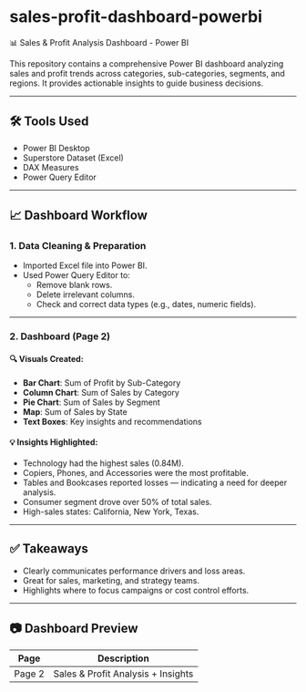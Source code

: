 # sales-profit-dashboard-powerbi

📊 Sales & Profit Analysis Dashboard - Power BI

This repository contains a comprehensive Power BI dashboard analyzing sales and profit trends across categories, sub-categories, segments, and regions. It provides actionable insights to guide business decisions.

---

## 🛠️ Tools Used

- Power BI Desktop  
- Superstore Dataset (Excel)  
- DAX Measures  
- Power Query Editor  

---
## 📈 Dashboard Workflow

### 1. **Data Cleaning & Preparation**
- Imported Excel file into Power BI.
- Used Power Query Editor to:
  - Remove blank rows.
  - Delete irrelevant columns.
  - Check and correct data types (e.g., dates, numeric fields).

---

### 2. **Dashboard (Page 2)**

#### 🔍 Visuals Created:
- **Bar Chart**: Sum of Profit by Sub-Category  
- **Column Chart**: Sum of Sales by Category  
- **Pie Chart**: Sum of Sales by Segment  
- **Map**: Sum of Sales by State  
- **Text Boxes**: Key insights and recommendations

#### 💡 Insights Highlighted:
- Technology had the highest sales (0.84M).
- Copiers, Phones, and Accessories were the most profitable.
- Tables and Bookcases reported losses — indicating a need for deeper analysis.
- Consumer segment drove over 50% of total sales.
- High-sales states: California, New York, Texas.

---

## ✅ Takeaways

- Clearly communicates performance drivers and loss areas.
- Great for sales, marketing, and strategy teams.
- Highlights where to focus campaigns or cost control efforts.

---

## 📷 Dashboard Preview

| Page        | Description                      |
|-------------|----------------------------------|
| Page 2      | Sales & Profit Analysis + Insights 
